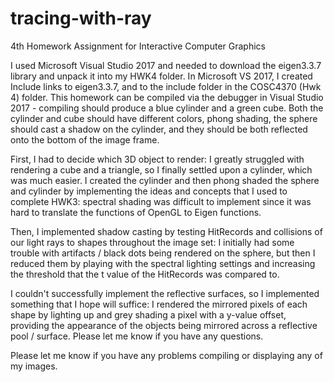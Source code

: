 # tracing-with-ray
4th Homework Assignment for Interactive Computer Graphics

I used Microsoft Visual Studio 2017 and needed to download the eigen3.3.7 library and unpack it into my HWK4 folder. In Microsoft VS 2017, I created Include links to eigen3.3.7, and to the include folder in the COSC4370 (Hwk 4) folder. This homework can be compiled via the debugger in Visual Studio 2017 - compiling should produce a blue cylinder and a green cube. Both the cylinder and cube should have different colors, phong shading, the sphere should cast a shadow on the cylinder, and they should be both reflected onto the bottom of the image frame.

First, I had to decide which 3D object to render: I greatly struggled with rendering a cube and a triangle, so I finally settled upon a cylinder, which was much easier. I created the cylinder and then phong shaded the sphere and cylinder by implementing the ideas and concepts that I used to complete HWK3: spectral shading was difficult to implement since it was hard to translate the functions of OpenGL to Eigen functions.

Then, I implemented shadow casting by testing HitRecords and collisions of our light rays to shapes throughout the image set: I initially had some trouble with artifacts / black dots being rendered on the sphere, but then I reduced them by playing with the spectral lighting settings and increasing the threshold that the t value of the HitRecords was compared to.

I couldn't successfully implement the reflective surfaces, so I implemented something that I hope will suffice: I rendered the mirrored pixels of each shape by lighting up and grey shading a pixel with a y-value offset, providing the appearance of the objects being mirrored across a reflective pool / surface. Please let me know if you have any questions.

Please let me know if you have any problems compiling or displaying any of my images.
